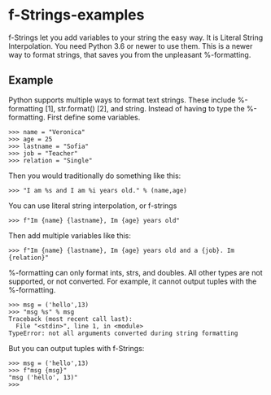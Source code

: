 # f-Strings-examples

f-Strings let you add variables to your string the easy way. It is Literal String Interpolation. You need Python 3.6 or newer to use them. This is a newer way to format strings, that saves you from the unpleasant %-formatting.

## Example

Python supports multiple ways to format text strings. These include %-formatting [1], str.format() [2], and string.
Instead of having to type the %-formatting. First define some variables.

```
>>> name = "Veronica"
>>> age = 25
>>> lastname = "Sofia"
>>> job = "Teacher"
>>> relation = "Single"
```

Then you would traditionally do something like this:

```
>>> "I am %s and I am %i years old." % (name,age)
```

You can use literal string interpolation, or f-strings

```
>>> f"Im {name} {lastname}, Im {age} years old"
```
Then add multiple variables like this:
```
>>> f"Im {name} {lastname}, Im {age} years old and a {job}. Im {relation}"
```

%-formatting can only format ints, strs, and doubles. All other types are not supported, or not converted. For example, it cannot output tuples with the %-formatting.

```
>>> msg = ('hello',13)
>>> "msg %s" % msg
Traceback (most recent call last):
  File "<stdin>", line 1, in <module>
TypeError: not all arguments converted during string formatting
```

But you can output tuples with f-Strings:

```
>>> msg = ('hello',13)
>>> f"msg {msg}"
"msg ('hello', 13)"
>>>
